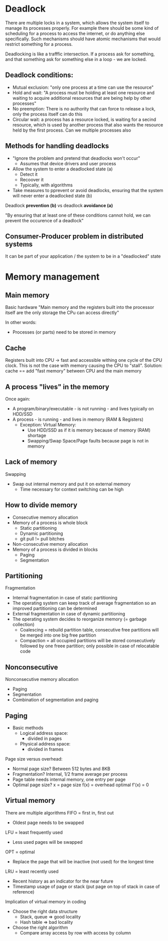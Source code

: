 # Deadlock
There are multiple locks in a system, which allows the system itself to manage its processes properly. For example there should be some kind of scheduling for a process to access the internet, or do anything else specifically. Such mechanisms should have atomic mechanisms that would restrict something for a process.

Deadlocking is like a trafffic intersection.  If a process ask for something, and that something ask for something else in a loop - we are locked.

## Deadlock conditions:
- Mutual exclusion: "only one process at a time can use the resource"
- Hold and wait: "A process must be holding at least one resource and waiting to acquire additional resources that are being help by other processes"
- No preemption: There is no authority that can force to release a lock, only the process itself can do this
- Circular wait: a process has a resource locked, is waiting for a secind resource, which is used by another process that also wants the resource held by the first process. Can we multiple processes also

## Methods for handling deadlocks
- "Ignore the problem and pretend that deadlocks won't occur"
	- Assumes that device drivers and user process
- Allow the system to enter a deadlocked state (a)
	- Detect it
	- Recoover it
	- Typically, with algorithms
- Take measures to pprevent or avoid deadlocks, ensuring that the system will never enter a deadlocked state (b)

Deadlock **prevention (b)** vs deadlock **avoidance (a)**

"By ensuring that at least one of these conditions cannot hold, we can prevent the occurence of a deadlock"

## Consumer-Producer problem in distributed systems
It can be part of your application / the system to be in a "deadlocked" state

# Memory management

## Main memory
Basic hardware
"Main memory and the registers built into the processor itself are the only storage the CPu can access directly"

In other words:
- Processes (or parts) need to be stored in memory

## Cache
Registers built into CPU -> fast and accessible withing one cycle of the CPU clock. This is not the case with memory causing the CPU to "stall". Solution: cache == add "fast memory" between CPU and the main memory

## A process "lives" in the memory
Once again:
- A program/binary/executable - is not running - and lives typically on HDD/SSD
- A process - is running  - and lives in memory (RAM & Registers)
	- Exception: Virtual Memory:
		- Use HDD/SSD as if it is memory because of memory (RAM) shortage
		- Swapping/Swap Space/Page faults because page is not in memory

## Lack of memory
Swapping
- Swap out internal memory and put it on external memory
	- Time necessary for context switching can be high

## How to divide memory
- Consecutive memory allocation
- Memory of a process is whole block
	- Static partitioning
	- Dynamic partitioning
	- git pull != pull bitches
- Non-consecutive memory allocation
- Memory of a process is divided in blocks
	- Paging
	- Segmentation

## Partitioning
Fragmentation
- Internal fragmentation in case of static partitioning
- The operating system can keep track of average fragmentation so an improved partitioning can be determined
- External fragmentation in case of dynamic partitioning
- The operating system decides to reorganize memory (= garbage collection)
	- Coalescing = rebuild partition table, consecutive free partitions will be merged into one big free partition
	- Compaction = all occupied partitions will be stored consecutively followed by one freee partition; only possible in case of relocatable code

## Nonconsecutive
Nonconsecutive memory allocation
- Paging
- Segmentation
- Combination of segmentation and paging

## Paging
- Basic methods
	- Logical address space:
		- divided in pages
	- Physical address space:
		- divided in frames

Page size versus overhead:
- Normal page size? Between 512 bytes and 8KB
- Fragmentation? Internal, 1/2 frame average per process
- Page table needs internal memory, one entry per page
- Optimal page size?
	x = page size
	f(x) = overhead
	optimal f'(x) = 0

## Virtual memory
There are multiple algorithms
FIFO = first in, first out
- Oldest page needs to be swapped

LFU = least frequently used
- Less used pages will be swapped

OPT = optimal
- Replace the page that will be inactive (not used) for the longest time

LRU = least recently used
- Recent history as an indicator for the near future
- Timestamp usage of page or stack (put page on top of stack in case of reference)

Implication of virtual memory in coding
- Choose the right data structure
	- Stack, queue => good locality
	- Hash table => bad locality
- Choose the right algorithm
	- Compare array access by row with access by column
